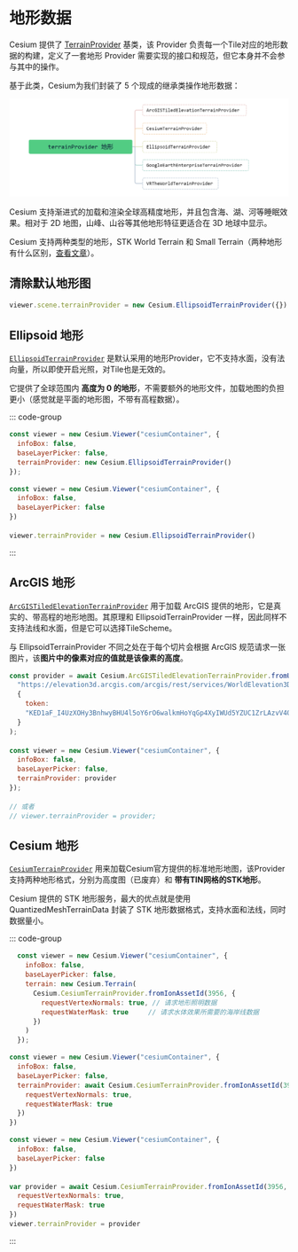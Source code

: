 # 地形数据

Cesium 提供了 [TerrainProvider](https://cesium.com/learn/cesiumjs/ref-doc/TerrainProvider.html?classFilter=TerrainProvider) 基类，该 Provider 负责每一个Tile对应的地形数据的构建，定义了一套地形 Provider 需要实现的接口和规范，但它本身并不会参与其中的操作。

基于此类，Cesium为我们封装了 5 个现成的继承类操作地形数据：

![](images/terrainProvider.png)

Cesium 支持渐进式的加载和渲染全球高精度地形，并且包含海、湖、河等睡眠效果。相对于 2D 地图，山峰、山谷等其他地形特征更适合在 3D 地球中显示。

Cesium 支持两种类型的地形，STK World Terrain 和 Small Terrain（两种地形有什么区别，[查看文章](https://my.oschina.net/u/1585572/blog/290481)）。



## 清除默认地形图

```js
viewer.scene.terrainProvider = new Cesium.EllipsoidTerrainProvider({})
```



## Ellipsoid 地形

[`EllipsoidTerrainProvider`](https://cesium.com/learn/cesiumjs/ref-doc/EllipsoidTerrainProvider.html?classFilter=EllipsoidTerrainProvider) 是默认采用的地形Provider，它不支持水面，没有法向量，所以即使开启光照，对Tile也是无效的。

它提供了全球范围内 **高度为 0 的地形**，不需要额外的地形文件，加载地图的负担更小（感觉就是平面的地形图，不带有高程数据）。

::: code-group

```js [方式一] {4}
const viewer = new Cesium.Viewer("cesiumContainer", {
  infoBox: false,
  baseLayerPicker: false,
  terrainProvider: new Cesium.EllipsoidTerrainProvider()
});
```

```js [方式二] {6}
const viewer = new Cesium.Viewer("cesiumContainer", {
  infoBox: false,
  baseLayerPicker: false
})

viewer.terrainProvider = new Cesium.EllipsoidTerrainProvider()
```

:::



## ArcGIS 地形

[`ArcGISTiledElevationTerrainProvider`](https://cesium.com/learn/cesiumjs/ref-doc/ArcGISTiledElevationTerrainProvider.html?classFilter=TerrainProvider) 用于加载 ArcGIS 提供的地形，它是真实的、带高程的地形地图。其原理和 EllipsoidTerrainProvider 一样，因此同样不支持法线和水面，但是它可以选择TileScheme。

与 EllipsoidTerrainProvider 不同之处在于每个切片会根据 ArcGIS 规范请求一张图片，该**图片中的像素对应的值就是该像素的高度**。 

```js {3}
const provider = await Cesium.ArcGISTiledElevationTerrainProvider.fromUrl(
  "https://elevation3d.arcgis.com/arcgis/rest/services/WorldElevation3D/Terrain3D/ImageServer",
  {
    token:
    "KED1aF_I4UzXOHy3BnhwyBHU4l5oY6rO6walkmHoYqGp4XyIWUd5YZUC1ZrLAzvV40pR6gBXQayh0eFA8m6vPg.."
  }
);

const viewer = new Cesium.Viewer("cesiumContainer", {
  infoBox: false,
  baseLayerPicker: false,
  terrainProvider: provider
});

// 或者
// viewer.terrainProvider = provider;
```



## Cesium 地形

[`CesiumTerrainProvider`](https://cesium.com/learn/cesiumjs/ref-doc/CesiumTerrainProvider.html?classFilter=CesiumTerrainProvider) 用来加载Cesium官方提供的标准地形地图，该Provider支持两种地形格式，分别为高度图（已废弃）和 **带有TIN网格的STK地形**。

Cesium 提供的 STK 地形服务，最大的优点就是使用 QuantizedMeshTerrainData 封装了 STK 地形数据格式，支持水面和法线，同时数据量小。

::: code-group

```js [方式一] {4-9}
  const viewer = new Cesium.Viewer("cesiumContainer", {
    infoBox: false,
    baseLayerPicker: false,
    terrain: new Cesium.Terrain(
      Cesium.CesiumTerrainProvider.fromIonAssetId(3956, {
        requestVertexNormals: true, // 请求地形照明数据
        requestWaterMask: true     // 请求水体效果所需要的海岸线数据
      })
    )
  });
```

```js [方式二] {4-7}
const viewer = new Cesium.Viewer("cesiumContainer", {
  infoBox: false,
  baseLayerPicker: false,
  terrainProvider: await Cesium.CesiumTerrainProvider.fromIonAssetId(3956, {
    requestVertexNormals: true,
    requestWaterMask: true
  })
})
```

```js [方式三] {6-10}
const viewer = new Cesium.Viewer("cesiumContainer", {
  infoBox: false,
  baseLayerPicker: false
})

var provider = await Cesium.CesiumTerrainProvider.fromIonAssetId(3956, {
  requestVertexNormals: true,
  requestWaterMask: true
})
viewer.terrainProvider = provider
```

:::
